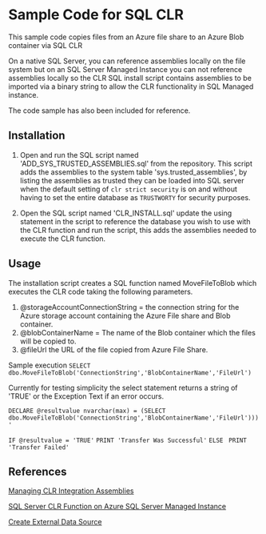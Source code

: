 # Sample Code for SQL CLR 

This sample code copies files from an Azure file share to an Azure Blob container via SQL CLR

On a native SQL Server, you can reference assemblies locally on the file system but on an SQL Server Managed Instance you  can not reference assemblies locally so the CLR SQL install script contains assemblies to be imported via a binary string to allow the CLR functionality in SQL Managed instance.

The code sample has also been included for reference.

## Installation

1. Open and run the SQL script named 'ADD_SYS_TRUSTED_ASSEMBLIES.sql' from the repository. This script adds the assemblies to the system table 'sys.trusted_assemblies', by listing the assemblies as trusted they can be loaded into SQL server when the default setting of  `clr strict security` is on and without having to set the entire database as `TRUSTWORTY` for security purposes.

2. Open the SQL script named 'CLR_INSTALL.sql' update the using statement in the script to reference the database you wish to use with the CLR function and run the script, this adds the assemblies needed to execute the CLR function.

## Usage

The installation script creates a  SQL function named MoveFileToBlob which executes the CLR code taking the following parameters.

1. @storageAccountConnectionString = the connection string for the Azure storage account containing the Azure File share and Blob container.
2. @blobContainerName = The name of the Blob container which the files will be copied to.
3. @fileUrl the URL of the file copied from Azure File Share.

Sample execution 
` SELECT dbo.MoveFileToBlob('ConnectionString','BlobContainerName','FileUrl') `

Currently for testing simplicity the select statement returns a string of 'TRUE' or the Exception Text if an error occurs.

`DECLARE @resultvalue nvarchar(max) = (SELECT dbo.MoveFileToBlob('ConnectionString','BlobContainerName','FileUrl')))'`

`IF @resultvalue = 'TRUE'`
	`PRINT 'Transfer Was Successful'`
`ELSE`
  ` PRINT 'Transfer Failed'`

## References 

[Managing CLR Integration Assemblies](https://docs.microsoft.com/en-us/sql/relational-databases/clr-integration/assemblies/managing-clr-integration-assemblies?view=sql-server-ver16)

[SQL Server CLR Function on Azure SQL Server Managed Instance](https://thedatacrew.com/sql-server-clr-function-on-azure-sql-server-managed-instance/)

[Create External Data Source](https://docs.microsoft.com/en-us/sql/t-sql/statements/create-external-data-source-transact-sql?view=azuresqldb-mi-current&preserve-view=true&tabs=dedicated)